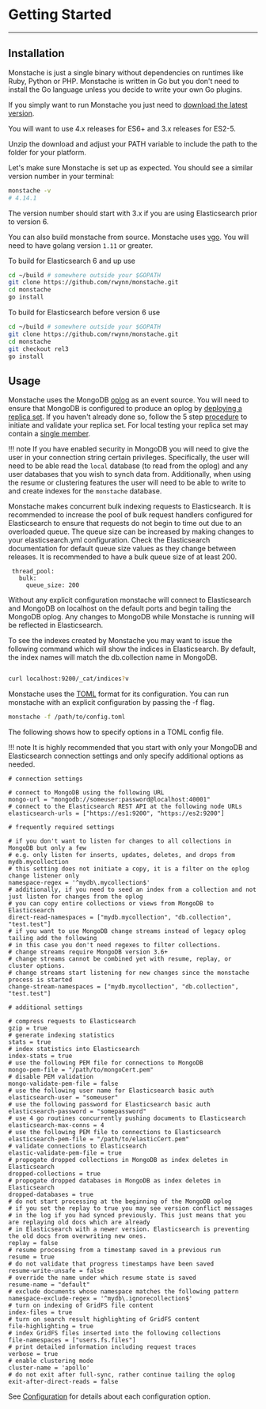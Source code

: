 # Getting Started

---

## Installation

Monstache is just a single binary without dependencies on runtimes like Ruby, Python or PHP. Monstache is written in
Go but you don't need to install the Go language unless you decide to write your own Go plugins.

If you simply want to run Monstache you just need to [download the latest version](https://github.com/rwynn/monstache/releases).

You will want to use 4.x releases for ES6+ and 3.x releases for ES2-5.

Unzip the download and adjust your PATH variable to include the path to the folder for your platform.

Let's make sure Monstache is set up as expected. You should see a similar version number in your terminal:

```sh
monstache -v
# 4.14.1
```

The version number should start with 3.x if you are using Elasticsearch prior to version 6.

You can also build monstache from source. Monstache uses [vgo](https://github.com/golang/go/wiki/Modules). 
You will need to have golang version `1.11` or greater.

To build for Elasticsearch 6 and up use

```sh
cd ~/build # somewhere outside your $GOPATH
git clone https://github.com/rwynn/monstache.git
cd monstache
go install
```

To build for Elasticsearch before version 6 use

```sh
cd ~/build # somewhere outside your $GOPATH
git clone https://github.com/rwynn/monstache.git
cd monstache
git checkout rel3
go install
```

## Usage

Monstache uses the MongoDB [oplog](https://docs.mongodb.com/manual/core/replica-set-oplog/) as an event source. You will need to ensure
that MongoDB is configured to produce an oplog by [deploying a replica set](http://docs.mongodb.org/manual/tutorial/deploy-replica-set/).
If you haven't already done so, follow the 5 step [procedure](https://docs.mongodb.com/manual/tutorial/deploy-replica-set/#procedure) 
to initiate and validate your replica set. For local testing your replica set may contain a 
[single member](https://docs.mongodb.com/manual/tutorial/convert-standalone-to-replica-set/).

!!! note
	If you have enabled security in MongoDB you will need to give the user in your connection string
	certain privileges.  Specifically, the user will need to be able read the `local` database (to read
	from the oplog) and any user databases that you wish to synch data from.  Additionally, when using the 
	resume or clustering features the user will need to be able to write to and create indexes for the 
	`monstache` database. 

Monstache makes concurrent bulk indexing requests to Elasticsearch.  It is recommended to increase the
pool of bulk request handlers configured for Elasticsearch to ensure that requests do not begin to time
out due to an overloaded queue. The queue size can be increased by making changes to your elasticsearch.yml
configuration. Check the Elasticsearch documentation for default queue size values as they change between releases.
It is recommended to have a bulk queue size of at least 200.

```
 thread_pool:
   bulk:
     queue_size: 200
```

Without any explicit configuration monstache will connect to Elasticsearch and MongoDB on localhost
on the default ports and begin tailing the MongoDB oplog.  Any changes to MongoDB while Monstache is running will be reflected in Elasticsearch.

To see the indexes created by Monstache you may want to issue the following command which will show the indices in Elasticsearch. By default, the
index names will match the db.collection name in MongoDB.

```sh

curl localhost:9200/_cat/indices?v

```

Monstache uses the [TOML](https://github.com/toml-lang/toml) format for its configuration.  You can run 
monstache with an explicit configuration by passing the -f flag.

```sh
monstache -f /path/to/config.toml
```

The following shows how to specify options in a TOML config file.

!!! note
	It is highly recommended that you start with only your MongoDB and Elasticsearch connection settings and only specify additional options as needed. 

```
# connection settings

# connect to MongoDB using the following URL
mongo-url = "mongodb://someuser:password@localhost:40001"
# connect to the Elasticsearch REST API at the following node URLs
elasticsearch-urls = ["https://es1:9200", "https://es2:9200"]

# frequently required settings

# if you don't want to listen for changes to all collections in MongoDB but only a few
# e.g. only listen for inserts, updates, deletes, and drops from mydb.mycollection
# this setting does not initiate a copy, it is a filter on the oplog change listener only
namespace-regex = '^mydb\.mycollection$'
# additionally, if you need to seed an index from a collection and not just listen for changes from the oplog
# you can copy entire collections or views from MongoDB to Elasticsearch
direct-read-namespaces = ["mydb.mycollection", "db.collection", "test.test"]
# if you want to use MongoDB change streams instead of legacy oplog tailing add the following
# in this case you don't need regexes to filter collections.
# change streams require MongoDB version 3.6+
# change streams cannot be combined yet with resume, replay, or cluster options.
# change streams start listening for new changes since the monstache process is started
change-stream-namespaces = ["mydb.mycollection", "db.collection", "test.test"]

# additional settings

# compress requests to Elasticsearch
gzip = true
# generate indexing statistics
stats = true
# index statistics into Elasticsearch
index-stats = true
# use the following PEM file for connections to MongoDB
mongo-pem-file = "/path/to/mongoCert.pem"
# disable PEM validation
mongo-validate-pem-file = false
# use the following user name for Elasticsearch basic auth
elasticsearch-user = "someuser"
# use the following password for Elasticsearch basic auth
elasticsearch-password = "somepassword"
# use 4 go routines concurrently pushing documents to Elasticsearch
elasticsearch-max-conns = 4 
# use the following PEM file to connections to Elasticsearch
elasticsearch-pem-file = "/path/to/elasticCert.pem"
# validate connections to Elasticsearch
elastic-validate-pem-file = true
# propogate dropped collections in MongoDB as index deletes in Elasticsearch
dropped-collections = true
# propogate dropped databases in MongoDB as index deletes in Elasticsearch
dropped-databases = true
# do not start processing at the beginning of the MongoDB oplog
# if you set the replay to true you may see version conflict messages
# in the log if you had synced previously. This just means that you are replaying old docs which are already
# in Elasticsearch with a newer version. Elasticsearch is preventing the old docs from overwriting new ones.
replay = false
# resume processing from a timestamp saved in a previous run
resume = true
# do not validate that progress timestamps have been saved
resume-write-unsafe = false
# override the name under which resume state is saved
resume-name = "default"
# exclude documents whose namespace matches the following pattern
namespace-exclude-regex = '^mydb\.ignorecollection$'
# turn on indexing of GridFS file content
index-files = true
# turn on search result highlighting of GridFS content
file-highlighting = true
# index GridFS files inserted into the following collections
file-namespaces = ["users.fs.files"]
# print detailed information including request traces
verbose = true
# enable clustering mode
cluster-name = 'apollo'
# do not exit after full-sync, rather continue tailing the oplog
exit-after-direct-reads = false
```

See [Configuration](../config/) for details about each configuration
option.

